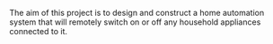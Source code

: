 The aim of this project is to design and construct a home automation system that will remotely switch on or off any household appliances connected to it.
